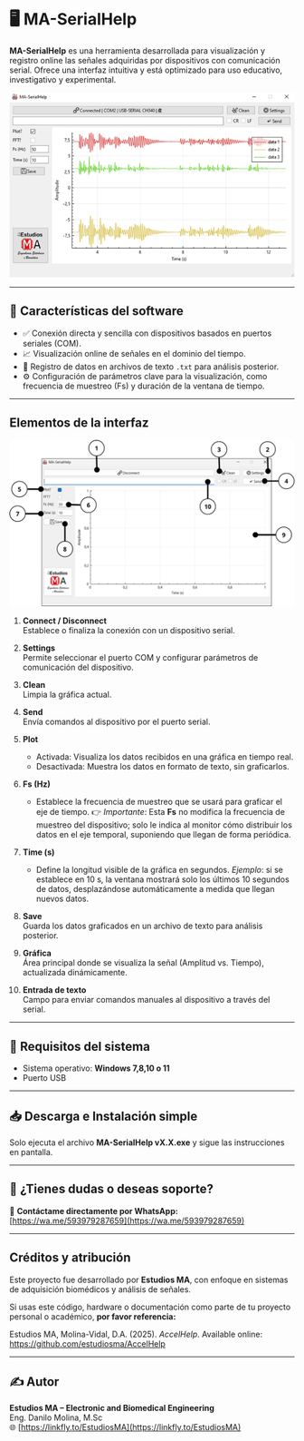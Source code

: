 # 🖥️ MA-SerialHelp

**MA-SerialHelp** es una herramienta desarrollada para visualización y registro online las señales adquiridas por dispositivos con comunicación serial. Ofrece una interfaz intuitiva y está optimizado para uso educativo, investigativo y experimental.

![Interfaz MA-SerialHelp](img/Product.png)

---

## 🚀 Características del software

- ✅ Conexión directa y sencilla con dispositivos basados en puertos seriales (COM).
- 📈 Visualización online de señales en el dominio del tiempo.
- 💾 Registro de datos en archivos de texto `.txt` para análisis posterior.
- ⚙️ Configuración de parámetros clave para la visualización, como frecuencia de muestreo (Fs) y duración de la ventana de tiempo.

---

## Elementos de la interfaz

![Interfaz MA-SerialHelp](img/System.png)

1. **Connect / Disconnect**  
   Establece o finaliza la conexión con un dispositivo serial.

2. **Settings**  
   Permite seleccionar el puerto COM y configurar parámetros de comunicación del dispositivo.

3. **Clean**  
   Limpia la gráfica actual.

4. **Send**  
   Envía comandos al dispositivo por el puerto serial.

5. **Plot**  
   - Activada: Visualiza los datos recibidos en una gráfica en tiempo real.
   - Desactivada: Muestra los datos en formato de texto, sin graficarlos.

6. **Fs (Hz)**  
   - Establece la frecuencia de muestreo que se usará para graficar el eje de tiempo.
   👉 *Importante*: Esta **Fs** no modifica la frecuencia de muestreo del dispositivo; solo le indica al monitor cómo distribuir los datos en el eje temporal, suponiendo que llegan de forma periódica.

7. **Time (s)**  
   - Define la longitud visible de la gráfica en segundos.
   *Ejemplo*: si se establece en 10 s, la ventana mostrará solo los últimos 10 segundos de datos, desplazándose automáticamente a medida que llegan nuevos datos.

8. **Save**  
   Guarda los datos graficados en un archivo de texto para análisis posterior.

9. **Gráfica**  
   Área principal donde se visualiza la señal (Amplitud vs. Tiempo), actualizada dinámicamente.

10. **Entrada de texto**  
   Campo para enviar comandos manuales al dispositivo a través del serial.

---

## 📌 Requisitos del sistema

- Sistema operativo: **Windows 7,8,10 o 11**
- Puerto USB

---

## 📥 Descarga e Instalación simple

Solo ejecuta el archivo **MA-SerialHelp vX.X.exe** y sigue las instrucciones en pantalla.

---

## 📣 ¿Tienes dudas o deseas soporte?

📲 **Contáctame directamente por WhatsApp:**  
[https://wa.me/593979287659](https://wa.me/593979287659)


---

## Créditos y atribución

Este proyecto fue desarrollado por **Estudios MA**, con enfoque en sistemas de adquisición biomédicos y análisis de señales.

Si usas este código, hardware o documentación como parte de tu proyecto personal o académico, **por favor referencia:**

Estudios MA, Molina-Vidal, D.A. (2025). *AccelHelp*. Available online: https://github.com/estudiosma/AccelHelp

---

## ✍️ Autor

**Estudios MA – Electronic and Biomedical Engineering**  
Eng. Danilo Molina, M.Sc  
🌐 [https://linkfly.to/EstudiosMA](https://linkfly.to/EstudiosMA)